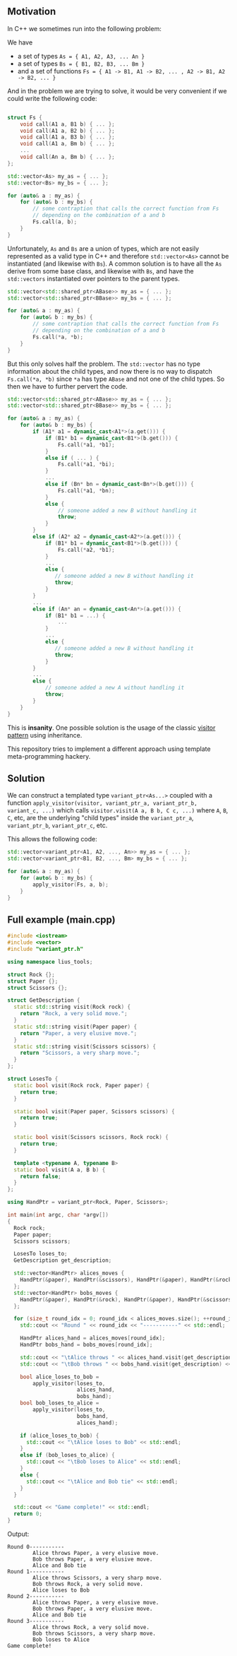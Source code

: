 Motivation
---------

In C++ we sometimes run into the following problem:

We have
- a set of types `As = { A1, A2, A3, ... An }`
- a set of types `Bs = { B1, B2, B3, ... Bm }`
- and a set of functions `Fs = { A1 -> B1, A1 -> B2, ... , A2 -> B1, A2 -> B2, ... }`

And in the problem we are trying to solve, it would be very convenient if we could write the following code:

```c++

struct Fs {
    void call(A1 a, B1 b) { ... };
    void call(A1 a, B2 b) { ... };
    void call(A1 a, B3 b) { ... };
    void call(A1 a, Bm b) { ... };
    ...
    void call(An a, Bm b) { ... };
};

std::vector<As> my_as = { ... };
std::vector<Bs> my_bs = { ... };

for (auto& a : my_as) {
    for (auto& b : my_bs) {
        // some contraption that calls the correct function from Fs
        // depending on the combination of a and b
        Fs.call(a, b);
    }
}
```

Unfortunately, `As` and `Bs` are a union of types, which are not easily represented as a valid type in C++ and therefore `std::vector<As>` cannot be instantiated (and likewise with `Bs`). A common solution is to have all the `As` derive from some base class, and likewise with `Bs`, and have the `std::vectors` instantiated over pointers to the parent types.

```c++
std::vector<std::shared_ptr<ABase>> my_as = { ... };
std::vector<std::shared_ptr<BBase>> my_bs = { ... };

for (auto& a : my_as) {
    for (auto& b : my_bs) {
        // some contraption that calls the correct function from Fs
        // depending on the combination of a and b
        Fs.call(*a, *b);
    }
}
```

But this only solves half the problem. The `std::vector` has no type information about the child types, and now there is no way to dispatch `Fs.call(*a, *b)` since `*a` has type `ABase` and not one of the child types. So then we have to further pervert the code.
```c++
std::vector<std::shared_ptr<ABase>> my_as = { ... };
std::vector<std::shared_ptr<BBase>> my_bs = { ... };

for (auto& a : my_as) {
    for (auto& b : my_bs) {
        if (A1* a1 = dynamic_cast<A1*>(a.get())) {
            if (B1* b1 = dynamic_cast<B1*>(b.get())) {
                Fs.call(*a1, *b1);
            }
            else if ( ... ) {
                Fs.call(*a1, *bi);
            }
            ...
            else if (Bn* bn = dynamic_cast<Bn*>(b.get())) {
                Fs.call(*a1, *bn);
            }
            else {
                // someone added a new B without handling it
                throw;
            }
        }
        else if (A2* a2 = dynamic_cast<A2*>(a.get())) {
            if (B1* b1 = dynamic_cast<B1*>(b.get())) {
                Fs.call(*a2, *b1);
            }
            ...
            else {
               // someone added a new B without handling it
               throw;
            }
        }
        ...
        else if (An* an = dynamic_cast<An*>(a.get())) {
            if (B1* b1 = ...) {
    	        ...
            }
            ...
            else {
               // someone added a new B without handling it
               throw;
            }
    	}
        ...
        else {
            // someone added a new A without handling it
    	    throw;
        }
    }
}
```

This is **insanity**. One possible solution is the usage of the classic [visitor pattern](https://en.wikipedia.org/wiki/Double_dispatch#Double_dispatch_in_C++ "visitor pattern") using inheritance.

This repository tries to implement a different approach using template meta-programming hackery.

Solution
--------
We can construct a templated type `variant_ptr<As...>` coupled with a function `apply_visitor(visitor, variant_ptr_a, variant_ptr_b, variant_c, ...)` which calls `visitor.visit(A a, B b, C c, ...)` where `A`, `B`, `C`, etc, are the underlying "child types" inside the `variant_ptr_a`, `variant_ptr_b`, `variant_ptr_c`, etc.

This allows the following code:

```c++
std::vector<variant_ptr<A1, A2, ..., An>> my_as = { ... };
std::vector<variant_ptr<B1, B2, ..., Bm> my_bs = { ... };

for (auto& a : my_as) {
    for (auto& b : my_bs) {
        apply_visitor(Fs, a, b);
    }
}
```

Full example (main.cpp)
-------------

```c++
#include <iostream>
#include <vector>
#include "variant_ptr.h"

using namespace lius_tools;

struct Rock {};
struct Paper {};
struct Scissors {};

struct GetDescription {
  static std::string visit(Rock rock) {
    return "Rock, a very solid move.";
  }
  static std::string visit(Paper paper) {
    return "Paper, a very elusive move.";
  }
  static std::string visit(Scissors scissors) {
    return "Scissors, a very sharp move.";
  }
};

struct LosesTo {
  static bool visit(Rock rock, Paper paper) {
    return true;
  }

  static bool visit(Paper paper, Scissors scissors) {
    return true;
  }

  static bool visit(Scissors scissors, Rock rock) {
    return true;
  }

  template <typename A, typename B>
  static bool visit(A a, B b) {
    return false;
  }
};

using HandPtr = variant_ptr<Rock, Paper, Scissors>;

int main(int argc, char *argv[])
{
  Rock rock;
  Paper paper;
  Scissors scissors;

  LosesTo loses_to;
  GetDescription get_description;

  std::vector<HandPtr> alices_moves {
    HandPtr(&paper), HandPtr(&scissors), HandPtr(&paper), HandPtr(&rock)
  };
  std::vector<HandPtr> bobs_moves {
    HandPtr(&paper), HandPtr(&rock), HandPtr(&paper), HandPtr(&scissors)
  };

  for (size_t round_idx = 0; round_idx < alices_moves.size(); ++round_idx) {
    std::cout << "Round " << round_idx << "-----------" << std::endl;

    HandPtr alices_hand = alices_moves[round_idx];
    HandPtr bobs_hand = bobs_moves[round_idx];

    std::cout << "\tAlice throws " << alices_hand.visit(get_description) << std::endl;
    std::cout << "\tBob throws " << bobs_hand.visit(get_description) << std::endl;

    bool alice_loses_to_bob =
        apply_visitor(loses_to,
                      alices_hand,
                      bobs_hand);
    bool bob_loses_to_alice =
        apply_visitor(loses_to,
                      bobs_hand,
                      alices_hand);

    if (alice_loses_to_bob) {
      std::cout << "\tAlice loses to Bob" << std::endl;
    }
    else if (bob_loses_to_alice) {
      std::cout << "\tBob loses to Alice" << std::endl;
    }
    else {
      std::cout << "\tAlice and Bob tie" << std::endl;
    }
  }

  std::cout << "Game complete!" << std::endl;
  return 0;
}
```

Output:

```
Round 0-----------
        Alice throws Paper, a very elusive move.
        Bob throws Paper, a very elusive move.
        Alice and Bob tie
Round 1-----------
        Alice throws Scissors, a very sharp move.
        Bob throws Rock, a very solid move.
        Alice loses to Bob
Round 2-----------
        Alice throws Paper, a very elusive move.
        Bob throws Paper, a very elusive move.
        Alice and Bob tie
Round 3-----------
        Alice throws Rock, a very solid move.
        Bob throws Scissors, a very sharp move.
        Bob loses to Alice
Game complete!
```
